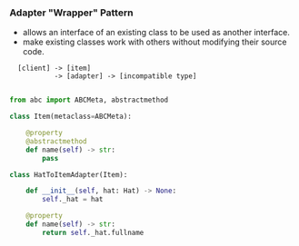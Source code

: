 
### Adapter "Wrapper" Pattern


- allows an interface of an existing class to be used as another interface.
- make existing classes work with others without modifying their source code.

```
  [client] -> [item]
           -> [adapter] -> [incompatible type]
```

```python

from abc import ABCMeta, abstractmethod

class Item(metaclass=ABCMeta):

    @property
    @abstractmethod
    def name(self) -> str:
        pass

class HatToItemAdapter(Item):

    def __init__(self, hat: Hat) -> None:
        self._hat = hat

    @property
    def name(self) -> str:
        return self._hat.fullname

```